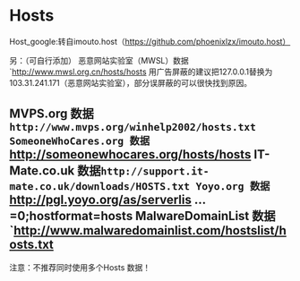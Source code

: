 Hosts
=====
Host_google:转自imouto.host（https://github.com/phoenixlzx/imouto.host）


另：（可自行添加）
恶意网站实验室（MWSL）数据`http://www.mwsl.org.cn/hosts/hosts
用广告屏蔽的建议把127.0.0.1替换为103.31.241.171（恶意网站实验室），部分误屏蔽的可以很快找到原因。

MVPS.org 数据`http://www.mvps.org/winhelp2002/hosts.txt
SomeoneWhoCares.org 数据`http://someonewhocares.org/hosts/hosts
IT-Mate.co.uk 数据`http://support.it-mate.co.uk/downloads/HOSTS.txt
Yoyo.org 数据`http://pgl.yoyo.org/as/serverlis ... =0;hostformat=hosts
MalwareDomainList 数据`http://www.malwaredomainlist.com/hostslist/hosts.txt
-
注意：不推荐同时使用多个Hosts 数据！

